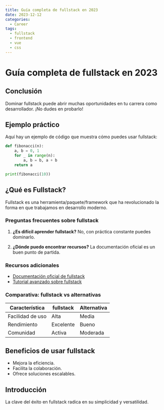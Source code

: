 ```yaml
---
title: Guía completa de fullstack en 2023
date: 2023-12-12
categories: 
  - Career
tags:
  - fullstack
  - frontend
  - vue
  - css
---
```


# Guía completa de fullstack en 2023

## Conclusión

Dominar fullstack puede abrir muchas oportunidades en tu carrera como desarrollador. ¡No dudes en probarlo!

## Ejemplo práctico

Aquí hay un ejemplo de código que muestra cómo puedes usar fullstack:

```python
def fibonacci(n):
    a, b = 0, 1
    for _ in range(n):
        a, b = b, a + b
    return a

print(fibonacci(10))
```

## ¿Qué es Fullstack?

Fullstack es una herramienta/paquete/framework que ha revolucionado la forma en que trabajamos en desarrollo moderno.

### Preguntas frecuentes sobre fullstack

1. **¿Es difícil aprender fullstack?**
   No, con práctica constante puedes dominarlo.

2. **¿Dónde puedo encontrar recursos?**
   La documentación oficial es un buen punto de partida.

### Recursos adicionales

- [Documentación oficial de fullstack](https://example.com)
- [Tutorial avanzado sobre fullstack](https://example.com/tutorial)

### Comparativa: fullstack vs alternativas

| Característica | fullstack | Alternativa |
|---------------|-------------|------------|
| Facilidad de uso | Alta | Media |
| Rendimiento | Excelente | Bueno |
| Comunidad | Activa | Moderada |

## Beneficios de usar fullstack

- Mejora la eficiencia.
- Facilita la colaboración.
- Ofrece soluciones escalables.

## Introducción

La clave del éxito en fullstack radica en su simplicidad y versatilidad.